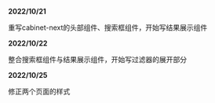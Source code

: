 **2022/10/21**

重写cabinet-next的头部组件、搜索框组件，开始写结果展示组件

**2022/10/22**

整合搜索框组件与结果展示组件，开始写过滤器的展开部分

**2022/10/25**

修正两个页面的样式
